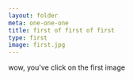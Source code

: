 ```yaml
---
layout: folder
meta: one-one-one
title: first of first of first
type: first
image: first.jpg
---
```


wow, you've click on the first image